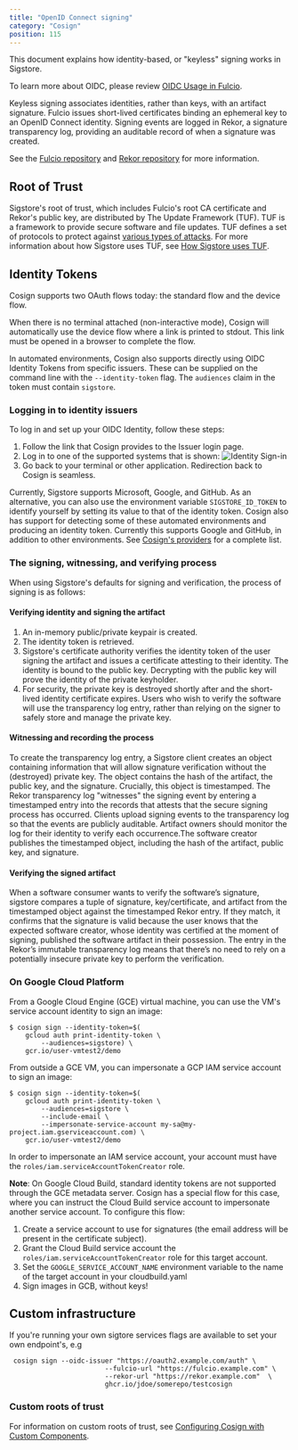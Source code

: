 ```yaml
---
title: "OpenID Connect signing"
category: "Cosign"
position: 115
---
```


This document explains how identity-based, or "keyless" signing works in Sigstore.

To learn more about OIDC, please review [OIDC Usage in Fulcio](/fulcio/oidc-in-fulcio/).

Keyless signing associates identities, rather than keys, with an artifact signature. Fulcio issues short-lived certificates binding an ephemeral key to an OpenID Connect identity. Signing events are logged in Rekor, a signature transparency log, providing an auditable record of when a signature was created.

See the [Fulcio repository](https://github.com/sigstore/fulcio) and [Rekor repository](https://github.com/sigstore/rekor) for more information.

## Root of Trust

Sigstore's root of trust, which includes Fulcio's root CA certificate and Rekor's public key, are distributed by The Update Framework (TUF). TUF is a framework to provide secure software and file updates. TUF defines a set of protocols to protect against [various types of attacks](https://theupdateframework.io/security/). For more information about how Sigstore uses TUF, see [How Sigstore uses TUF](https://dlorenc.medium.com/using-the-update-framework-in-sigstore-dc393cfe6b52).

## Identity Tokens

Cosign supports two OAuth flows today: the standard flow and the device flow.

When there is no terminal attached (non-interactive mode), Cosign will automatically use the device flow where a link is printed to stdout. This link must be opened in a browser to complete the flow.

In automated environments, Cosign also supports directly using OIDC Identity Tokens from specific issuers. These can be supplied on the command line with the `--identity-token` flag. The `audiences` claim in the token must contain `sigstore`.

### Logging in to identity issuers

To log in and set up your OIDC Identity, follow these steps:

1. Follow the link that Cosign provides to the Issuer login page.
2. Log in to one of the supported systems that is shown:
![Identity Sign-in](/cosign_identity_login.png)
3. Go back to your terminal or other application. Redirection back to Cosign is seamless.

Currently, Sigstore supports Microsoft, Google, and GitHub. As an alternative, you can also use the environment variable `SIGSTORE_ID_TOKEN` to identify yourself by setting its value to that of the identity token. Cosign also has support for detecting some of these automated environments and producing an identity token. Currently this supports Google and GitHub, in addition to other environments. See [Cosign's providers](https://github.com/sigstore/cosign/tree/main/pkg/providers) for a complete list.

### The signing, witnessing, and verifying process

When using Sigstore's defaults for signing and verification, the process of signing is as follows:

#### Verifying identity and signing the artifact

1) An in-memory public/private keypair is created. 
2) The identity token is retrieved.
3) Sigstore's certificate authority verifies the identity token of the user signing the artifact and issues a certificate attesting to their identity. The identity is bound to the public key. Decrypting with the public key will prove the identity of the private keyholder. 
4) For security, the private key is destroyed shortly after and the short-lived identity certificate expires. Users who wish to verify the software will use the transparency log entry, rather than relying on the signer to safely store and manage the private key.

#### Witnessing and recording the process

To create the transparency log entry, a Sigstore client creates an object containing information that will allow signature verification without the (destroyed) private key. The object contains the hash of the artifact, the public key, and the signature. Crucially, this object is timestamped. The Rekor transparency log "witnesses" the signing event by entering a timestamped entry into the records that attests that the secure signing process has occurred. Clients upload signing events to the transparency log so that the events are publicly auditable. Artifact owners should monitor the log for their identity to verify each occurrence.The software creator publishes the timestamped object, including the hash of the artifact, public key, and signature.

#### Verifying the signed artifact

When a software consumer wants to verify the software’s signature, sigstore compares a tuple of signature, key/certificate, and artifact from the timestamped object against the timestamped Rekor entry. If they match, it confirms that the signature is valid because the user knows that the expected software creator, whose identity was certified at the moment of signing, published the software artifact in their possession. The entry in the Rekor’s immutable transparency log means that there’s no need to rely on a potentially insecure private key to perform the verification. 

### On Google Cloud Platform

From a Google Cloud Engine (GCE) virtual machine, you can use the VM's service account identity to sign an image:

```shell
$ cosign sign --identity-token=$(
    gcloud auth print-identity-token \
        --audiences=sigstore) \
    gcr.io/user-vmtest2/demo
```

From outside a GCE VM, you can impersonate a GCP IAM service account to sign an image:

```shell
$ cosign sign --identity-token=$(
    gcloud auth print-identity-token \
        --audiences=sigstore \
        --include-email \
        --impersonate-service-account my-sa@my-project.iam.gserviceaccount.com) \
    gcr.io/user-vmtest2/demo
```

In order to impersonate an IAM service account, your account must have the `roles/iam.serviceAccountTokenCreator` role.

**Note**: On Google Cloud Build, standard identity tokens are not supported through the GCE metadata server. Cosign has a special flow for this case, where you can instruct the Cloud Build service account to impersonate another service account. To configure this flow:

1. Create a service account to use for signatures (the email address will be present in the certificate subject).
2. Grant the Cloud Build service account the `roles/iam.serviceAccountTokenCreator` role for this target account.
3. Set the `GOOGLE_SERVICE_ACCOUNT_NAME` environment variable to the name of the target account in your cloudbuild.yaml
4. Sign images in GCB, without keys!

## Custom infrastructure

If you're running your own sigtore services flags are available to set your own endpoint's, e.g

```
 cosign sign --oidc-issuer "https://oauth2.example.com/auth" \
                        --fulcio-url "https://fulcio.example.com" \
                        --rekor-url "https://rekor.example.com"  \
                        ghcr.io/jdoe/somerepo/testcosign

```

### Custom roots of trust

For information on custom roots of trust, see [Configuring Cosign with Custom Components](/cosign/custom_components/).



